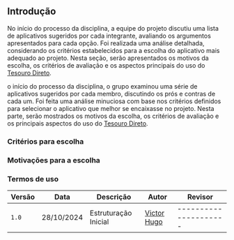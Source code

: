 ## Introdução 

No início do processo da disciplina, a equipe do projeto discutiu uma lista de aplicativos sugeridos por cada integrante, avaliando os argumentos apresentados para cada opção. Foi realizada uma análise detalhada, considerando os critérios estabelecidos para a escolha do aplicativo mais adequado ao projeto. Nesta seção, serão apresentados os motivos da escolha, os critérios de avaliação e os aspectos principais do uso do [Tesouro Direto]().

o início do processo da disciplina, o grupo examinou uma série de aplicativos sugeridos por cada membro, discutindo os prós e contras de cada um. Foi feita uma análise minuciosa com base nos critérios definidos para selecionar o aplicativo que melhor se encaixasse no projeto. Nesta parte, serão mostrados os motivos da escolha, os critérios de avaliação e os principais aspectos do uso do [Tesouro Direto]().

### Critérios para escolha

### Motivações para a escolha

### Termos de uso


| Versão | Data       | Descrição | Autor     |       Revisor         |
| ------ | ---------- | --------- | --------- | --------------------- |
| `1.0` | 28/10/2024  | Estruturação Inicial | [Victor Hugo](https://github.com/ViictorHugoo) | --------------------- |

